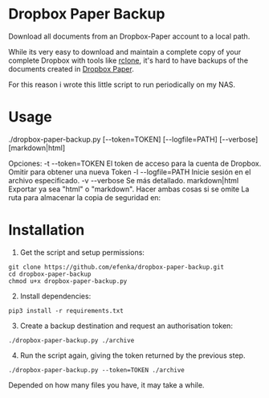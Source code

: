 # Dropbox Paper Backup

Download all documents from an Dropbox-Paper account to a local path.

While its very easy to download and maintain a complete copy of your complete Dropbox with tools like [rclone](http://rclone.org/), it's hard to have backups of the documents created in [Dropbox Paper](paper.dropbox.com).

For this reason i wrote this little script to run periodically on my NAS.


# Usage

./dropbox-paper-backup.py [--token=TOKEN] [--logfile=PATH] [--verbose] [markdown|html] <target>

Opciones:
  -t --token=TOKEN    El token de acceso para la cuenta de Dropbox. Omitir para obtener una nueva Token
  -l --logfile=PATH   Inicie sesión en el archivo especificado.
  -v --verbose        Se más detallado.
  markdown|html       Exportar ya sea "html" o  "markdown". Hacer ambas cosas si se omite
  <target>            La ruta para almacenar la copia de seguridad en:



# Installation

1. Get the script and setup permissions:

  `git clone https://github.com/efenka/dropbox-paper-backup.git`    
  `cd dropbox-paper-backup`    
  `chmod u+x dropbox-paper-backup.py`

2. Install dependencies:

  `pip3 install -r requirements.txt`

3. Create a backup destination and request an authorisation token:

  `./dropbox-paper-backup.py ./archive`

4. Run the script again, giving the token returned by the previous step.

  `./dropbox-paper-backup.py --token=TOKEN ./archive`

Depended on how many files you have, it may take a while.
